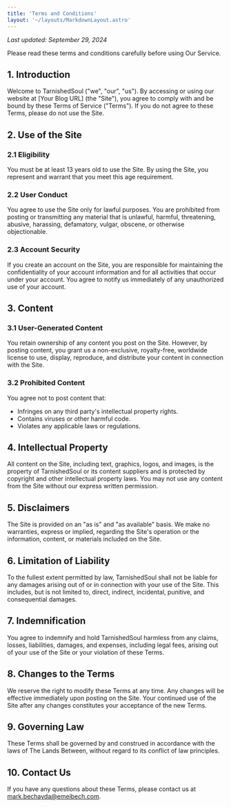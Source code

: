 ```yaml
---
title: 'Terms and Conditions'
layout: '~/layouts/MarkdownLayout.astro'
---
```


_Last updated: September 29, 2024_

Please read these terms and conditions carefully before using Our Service.

## 1. Introduction

Welcome to TarnishedSoul ("we", "our", "us"). By accessing or using our website at [Your Blog URL] (the "Site"), you agree to comply with and be bound by these Terms of Service ("Terms"). If you do not agree to these Terms, please do not use the Site.

## 2. Use of the Site

### 2.1 Eligibility

You must be at least 13 years old to use the Site. By using the Site, you represent and warrant that you meet this age requirement.

### 2.2 User Conduct

You agree to use the Site only for lawful purposes. You are prohibited from posting or transmitting any material that is unlawful, harmful, threatening, abusive, harassing, defamatory, vulgar, obscene, or otherwise objectionable.

### 2.3 Account Security

If you create an account on the Site, you are responsible for maintaining the confidentiality of your account information and for all activities that occur under your account. You agree to notify us immediately of any unauthorized use of your account.

## 3. Content

### 3.1 User-Generated Content

You retain ownership of any content you post on the Site. However, by posting content, you grant us a non-exclusive, royalty-free, worldwide license to use, display, reproduce, and distribute your content in connection with the Site.

### 3.2 Prohibited Content

You agree not to post content that:

- Infringes on any third party's intellectual property rights.
- Contains viruses or other harmful code.
- Violates any applicable laws or regulations.

## 4. Intellectual Property

All content on the Site, including text, graphics, logos, and images, is the property of TarnishedSoul or its content suppliers and is protected by copyright and other intellectual property laws. You may not use any content from the Site without our express written permission.

## 5. Disclaimers

The Site is provided on an "as is" and "as available" basis. We make no warranties, express or implied, regarding the Site's operation or the information, content, or materials included on the Site.

## 6. Limitation of Liability

To the fullest extent permitted by law, TarnishedSoul shall not be liable for any damages arising out of or in connection with your use of the Site. This includes, but is not limited to, direct, indirect, incidental, punitive, and consequential damages.

## 7. Indemnification

You agree to indemnify and hold TarnishedSoul harmless from any claims, losses, liabilities, damages, and expenses, including legal fees, arising out of your use of the Site or your violation of these Terms.

## 8. Changes to the Terms

We reserve the right to modify these Terms at any time. Any changes will be effective immediately upon posting on the Site. Your continued use of the Site after any changes constitutes your acceptance of the new Terms.

## 9. Governing Law

These Terms shall be governed by and construed in accordance with the laws of The Lands Between, without regard to its conflict of law principles.

## 10. Contact Us

If you have any questions about these Terms, please contact us at mark.bechayda@emeibech.com.
